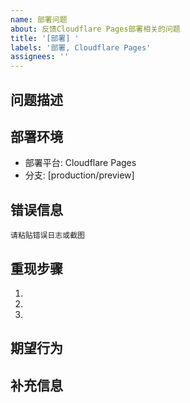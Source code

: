```yaml
---
name: 部署问题
about: 反馈Cloudflare Pages部署相关的问题
title: '[部署] '
labels: '部署, Cloudflare Pages'
assignees: ''
---
```


## 问题描述
<!-- 请简要描述你遇到的部署问题 -->

## 部署环境
- 部署平台: Cloudflare Pages
- 分支: [production/preview]

## 错误信息
```
请粘贴错误日志或截图
```

## 重现步骤
1. 
2. 
3. 

## 期望行为
<!-- 描述你期望看到的结果 -->

## 补充信息
<!-- 任何可能帮助解决问题的其他信息 --> 